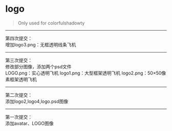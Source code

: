 # logo
>Only used for colorfulshadowty
***
第四次提交：</br>
增加logo3.png：无框透明线条飞机
***
第三次提交：</br>
修改部分图像，添加两个psd文件</br>
LOGO.png：实心透明飞机
logo1.png：大型框架透明飞机
logo2.png：50×50像素框架透明飞机
***
第二次提交：</br>
添加logo2,logo4,logo.psd图像
***
第一次提交：</br>
添加avatar、LOGO图像